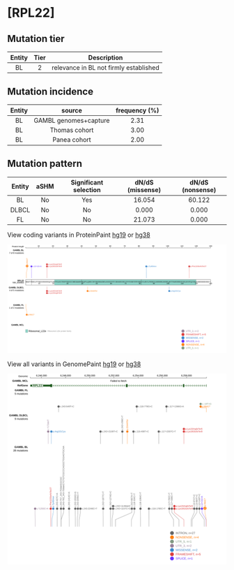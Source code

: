 # [RPL22]

## Mutation tier

|Entity|Tier|Description                           |
|:------:|:----:|--------------------------------------|
|BL    |2   |relevance in BL not firmly established|
## Mutation incidence

|Entity|source               |frequency (%)|
|:------:|:---------------------:|:-------------:|
|BL    |GAMBL genomes+capture|2.31         |
|BL    |Thomas cohort        |3.00         |
|BL    |Panea cohort         |2.00         |

## Mutation pattern

|Entity|aSHM|Significant selection|dN/dS (missense)|dN/dS (nonsense)|
|:------:|:----:|:---------------------:|:----------------:|:----------------:|
|BL    |No  |Yes                  |16.054          |60.122          |
|DLBCL |No  |No                   | 0.000          | 0.000          |
|FL    |No  |No                   |21.073          | 0.000          |




View coding variants in ProteinPaint [hg19](https://www.bcgsc.ca/downloads/morinlab/GAMBL/test/genes/RPL22_protein.html)  or [hg38](https://www.bcgsc.ca/downloads/morinlab/GAMBL/test/genes/RPL22_protein_hg38.html)

![image](images/proteinpaint/RPL22_NM_000983.svg)

View all variants in GenomePaint [hg19](https://www.bcgsc.ca/downloads/morinlab/GAMBL/test/genes/RPL22.html)  or [hg38](https://www.bcgsc.ca/downloads/morinlab/GAMBL/test/genes/RPL22_hg38.html)

![image](images/proteinpaint/RPL22.svg)
